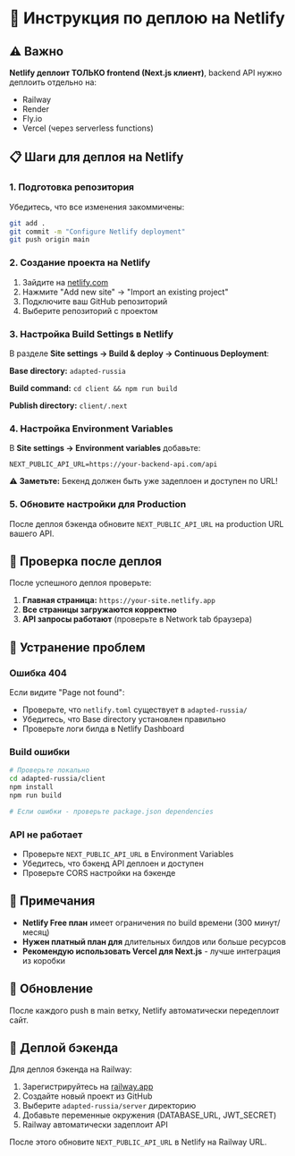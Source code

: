 # 🚀 Инструкция по деплою на Netlify

## ⚠️ Важно

**Netlify деплоит ТОЛЬКО frontend (Next.js клиент)**, backend API нужно деплоить отдельно на:
- Railway
- Render
- Fly.io
- Vercel (через serverless functions)

## 📋 Шаги для деплоя на Netlify

### 1. Подготовка репозитория

Убедитесь, что все изменения закоммичены:

```bash
git add .
git commit -m "Configure Netlify deployment"
git push origin main
```

### 2. Создание проекта на Netlify

1. Зайдите на [netlify.com](https://www.netlify.com)
2. Нажмите "Add new site" → "Import an existing project"
3. Подключите ваш GitHub репозиторий
4. Выберите репозиторий с проектом

### 3. Настройка Build Settings в Netlify

В разделе **Site settings → Build & deploy → Continuous Deployment**:

**Base directory:** `adapted-russia`

**Build command:** `cd client && npm run build`

**Publish directory:** `client/.next`

### 4. Настройка Environment Variables

В **Site settings → Environment variables** добавьте:

```
NEXT_PUBLIC_API_URL=https://your-backend-api.com/api
```

⚠️ **Заметьте:** Бекенд должен быть уже задеплоен и доступен по URL!

### 5. Обновите настройки для Production

После деплоя бэкенда обновите `NEXT_PUBLIC_API_URL` на production URL вашего API.

## 🔧 Проверка после деплоя

После успешного деплоя проверьте:

1. **Главная страница:** `https://your-site.netlify.app`
2. **Все страницы загружаются корректно**
3. **API запросы работают** (проверьте в Network tab браузера)

## 🐛 Устранение проблем

### Ошибка 404

Если видите "Page not found":
- Проверьте, что `netlify.toml` существует в `adapted-russia/`
- Убедитесь, что Base directory установлен правильно
- Проверьте логи билда в Netlify Dashboard

### Build ошибки

```bash
# Проверьте локально
cd adapted-russia/client
npm install
npm run build

# Если ошибки - проверьте package.json dependencies
```

### API не работает

- Проверьте `NEXT_PUBLIC_API_URL` в Environment Variables
- Убедитесь, что бэкенд API деплоен и доступен
- Проверьте CORS настройки на бэкенде

## 📝 Примечания

- **Netlify Free план** имеет ограничения по build времени (300 минут/месяц)
- **Нужен платный план для** длительных билдов или больше ресурсов
- **Рекомендую использовать Vercel для Next.js** - лучше интеграция из коробки

## 🔄 Обновление

После каждого push в main ветку, Netlify автоматически передеплоит сайт.

## 🎯 Деплой бэкенда

Для деплоя бэкенда на Railway:

1. Зарегистрируйтесь на [railway.app](https://railway.app)
2. Создайте новый проект из GitHub
3. Выберите `adapted-russia/server` директорию
4. Добавьте переменные окружения (DATABASE_URL, JWT_SECRET)
5. Railway автоматически задеплоит API

После этого обновите `NEXT_PUBLIC_API_URL` в Netlify на Railway URL.
